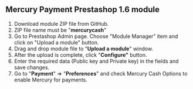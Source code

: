 ## Mercury Payment Prestashop 1.6 module

1.  Download module ZIP file from GitHub.
2.  ZIP file name must be "**mercurycash**"
3.  Go to Prestashop Admin page. Choose "Module Manager" item and click on "Upload a module" button.
4.  Drag and drop module file to "**Upload a module**" window.
5.  After the upload is complete, click "**Configure"** button.
6.  Enter the required data (Public key and Private key) in the fields and save changes.
7.  Go to "**Payment**" => "**Preferences**" and check Mercury Cash Options to enable Mercury for payments.
